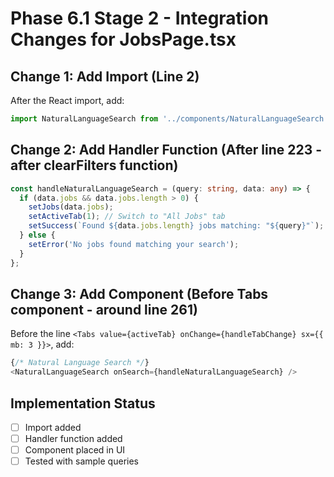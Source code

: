 # Phase 6.1 Stage 2 - Integration Changes for JobsPage.tsx

## Change 1: Add Import (Line 2)

After the React import, add:
```typescript
import NaturalLanguageSearch from '../components/NaturalLanguageSearch';
```

## Change 2: Add Handler Function (After line 223 - after clearFilters function)

```typescript
const handleNaturalLanguageSearch = (query: string, data: any) => {
  if (data.jobs && data.jobs.length > 0) {
    setJobs(data.jobs);
    setActiveTab(1); // Switch to "All Jobs" tab
    setSuccess(`Found ${data.jobs.length} jobs matching: "${query}"`);
  } else {
    setError('No jobs found matching your search');
  }
};
```

## Change 3: Add Component (Before Tabs component - around line 261)

Before the line `<Tabs value={activeTab} onChange={handleTabChange} sx={{ mb: 3 }}>`, add:

```typescript
{/* Natural Language Search */}
<NaturalLanguageSearch onSearch={handleNaturalLanguageSearch} />
```

## Implementation Status

- [ ] Import added
- [ ] Handler function added  
- [ ] Component placed in UI
- [ ] Tested with sample queries
